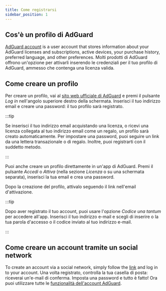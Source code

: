 ```yaml
---
title: Come registrarsi
sidebar_position: 1
---
```


## Cos'è un profilo di AdGuard

[AdGuard account](https://adguardaccount.com/) is a user account that stores information about your AdGuard licenses and subscriptions, active devices, your purchase history, preferred language, and other preferences. Molti prodotti di AdGuard offrono un'opzione per attivarli inserendo le credenziali per il tuo profilo di AdGuard, ammesso che contenga una licenza valida.

## Come creare un profilo

Per creare un profilo, vai al [sito web ufficiale di AdGuard](https://adguard.com/welcome.html) e premi il pulsante *Log in* nell'angolo superiore destro della schermata. Inserisci il tuo indirizzo email e creare una password: il tuo profilo sarà registrato.

:::tip

Se inserisci il tuo indirizzo email acquistando una licenza, o ricevi una licenza collegata al tuo indirizzo email come un regalo, un profilo sarà creato automaticamente. Per impostare una password, puoi seguire un link da una lettera transazionale o di regalo. Inoltre, puoi registrarti con il suddetto metodo.

:::

Puoi anche creare un profilo direttamente in un'app di AdGuard. Premi il pulsante *Accedi* o *Attiva* (nella sezione *Licenza* o su una schermata separata), inserisci la tua email e crea una password.

Dopo la creazione del profilo, attivalo seguendo il link nell'email d'attivazione.

:::tip

Dopo aver registrato il tuo account, puoi usare l'opzione *Codice una tantum* per accedere all'app. Inserisci il tuo indirizzo e-mail e scegli di inserire o la tua parola d'accesso o il codice inviato al tuo indirizzo e-mail.

:::

## Come creare un account tramite un social network

To create an account via a social network, simply follow the [link](https://auth.adguardaccount.com/login.html) and log in to your account. Una volta registrato, controlla la tua casella di posta: riceverai un'e-mail di conferma. Imposta una password e tutto è fatto! Ora puoi utilizzare tutte le [funzionalità dell'account AdGuard](https://adguard.com/kb/general/account/features/).
